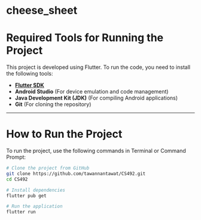 # cheese_sheet

# Required Tools for Running the Project

This project is developed using Flutter. To run the code, you need to install the following tools:

- **[Flutter SDK](https://flutter.dev/docs/get-started/install)**
- **Android Studio** (For device emulation and code management)
- **Java Development Kit (JDK)** (For compiling Android applications)
- **Git** (For cloning the repository)

---

# How to Run the Project

To run the project, use the following commands in Terminal or Command Prompt:

```sh
# Clone the project from GitHub
git clone https://github.com/tawannantawat/CS492.git
cd CS492

# Install dependencies
flutter pub get

# Run the application
flutter run

